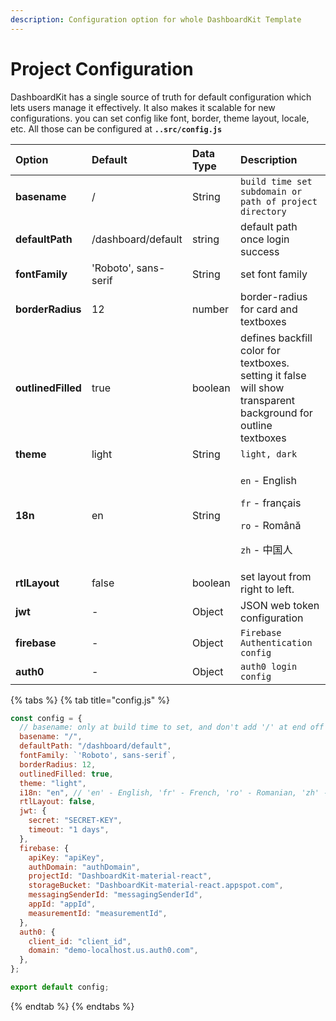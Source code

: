 ```yaml
---
description: Configuration option for whole DashboardKit Template
---
```


# Project Configuration

DashboardKit has a single source of truth for default configuration which lets users manage it effectively. It also makes it scalable for new configurations. you can set config like font, border, theme layout, locale, etc. All those can be configured at **`..src/config.js`**

<table>
  <thead>
    <tr>
      <th style="text-align:left"><b>Option</b>
      </th>
      <th style="text-align:left"><b>Default</b>
      </th>
      <th style="text-align:left"><b>Data Type</b>
      </th>
      <th style="text-align:left"><b>Description</b>
      </th>
    </tr>
  </thead>
  <tbody>
    <tr>
      <td style="text-align:left"><b>basename</b>
      </td>
      <td style="text-align:left">/</td>
      <td style="text-align:left">String</td>
      <td style="text-align:left"><code>build time set subdomain or path of project directory</code>
      </td>
    </tr>
    <tr>
      <td style="text-align:left"><b>defaultPath</b>
      </td>
      <td style="text-align:left">/dashboard/default</td>
      <td style="text-align:left">string</td>
      <td style="text-align:left">default path once login success</td>
    </tr>
    <tr>
      <td style="text-align:left"><b>fontFamily</b>
      </td>
      <td style="text-align:left">&apos;Roboto&apos;, sans-serif</td>
      <td style="text-align:left">String</td>
      <td style="text-align:left">set font family</td>
    </tr>
    <tr>
      <td style="text-align:left"><b>borderRadius</b>
      </td>
      <td style="text-align:left">12</td>
      <td style="text-align:left">number</td>
      <td style="text-align:left">border-radius for card and textboxes</td>
    </tr>
    <tr>
      <td style="text-align:left"><b>outlinedFilled</b>
      </td>
      <td style="text-align:left">true</td>
      <td style="text-align:left">boolean</td>
      <td style="text-align:left">defines backfill color for textboxes. setting it false will show transparent
        background for outline textboxes</td>
    </tr>
    <tr>
      <td style="text-align:left"><b>theme</b>
      </td>
      <td style="text-align:left">light</td>
      <td style="text-align:left">String</td>
      <td style="text-align:left"><code>light, dark</code>
      </td>
    </tr>
    <tr>
      <td style="text-align:left"><b>18n</b>
      </td>
      <td style="text-align:left">en</td>
      <td style="text-align:left">String</td>
      <td style="text-align:left">
        <p><code>en</code> - English</p>
        <p><code>fr</code> - fran&#xE7;ais</p>
        <p><code>ro</code> - Rom&#xE2;n&#x103;</p>
        <p><code>zh</code> - &#x4E2D;&#x56FD;&#x4EBA;</p>
      </td>
    </tr>
    <tr>
      <td style="text-align:left"><b>rtlLayout</b>
      </td>
      <td style="text-align:left">false</td>
      <td style="text-align:left">boolean</td>
      <td style="text-align:left">set layout from right to left.</td>
    </tr>
    <tr>
      <td style="text-align:left"><b>jwt</b>
      </td>
      <td style="text-align:left">-</td>
      <td style="text-align:left">Object</td>
      <td style="text-align:left">JSON web token configuration</td>
    </tr>
    <tr>
      <td style="text-align:left"><b>firebase</b>
      </td>
      <td style="text-align:left">-</td>
      <td style="text-align:left">Object</td>
      <td style="text-align:left"><code>Firebase Authentication config</code>
      </td>
    </tr>
    <tr>
      <td style="text-align:left"><b>auth0</b>
      </td>
      <td style="text-align:left">-</td>
      <td style="text-align:left">Object</td>
      <td style="text-align:left"><code>auth0 login config</code>
      </td>
    </tr>
  </tbody>
</table>

{% tabs %}
{% tab title="config.js" %}
```javascript
const config = {
  // basename: only at build time to set, and don't add '/' at end off BASENAME for breadcrumbs,  like '/DashboardKit-material-react/react/default'
  basename: "/",
  defaultPath: "/dashboard/default",
  fontFamily: `'Roboto', sans-serif`,
  borderRadius: 12,
  outlinedFilled: true,
  theme: "light",
  i18n: "en", // 'en' - English, 'fr' - French, 'ro' - Romanian, 'zh' - Chinese
  rtlLayout: false,
  jwt: {
    secret: "SECRET-KEY",
    timeout: "1 days",
  },
  firebase: {
    apiKey: "apiKey",
    authDomain: "authDomain",
    projectId: "DashboardKit-material-react",
    storageBucket: "DashboardKit-material-react.appspot.com",
    messagingSenderId: "messagingSenderId",
    appId: "appId",
    measurementId: "measurementId",
  },
  auth0: {
    client_id: "client_id",
    domain: "demo-localhost.us.auth0.com",
  },
};

export default config;
```
{% endtab %}
{% endtabs %}

